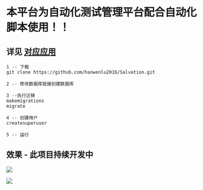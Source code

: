 # 本平台为自动化测试管理平台配合自动化脚本使用！！
## 详见 [对应应用](https://github.com/hanwenlu2016/web-ui)

```git
1 -- 下载
git clone https://github.com/hanwenlu2016/Salvation.git

2 -- 修改数据库链接创建数据库

3 --执行迁移
makemigrations
migrate

4 -- 创建用户
createsuperuser

5 -- 运行
```

## 效果 - 此项目持续开发中 
![](https://github.com/hanwenlu2016/web-ui/blob/main/doct/img/001.png)

![](https://github.com/hanwenlu2016/web-ui/blob/main/doct/img/003.png)
